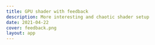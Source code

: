 ```yaml
---
title: GPU shader with feedback
description: More interesting and chaotic shader setup
date: 2021-04-22
cover: feedback.png
layout: app
---
```



<client-only>
<GpuFeedback class="min-h-70svh h-80svh" />
</client-only>
